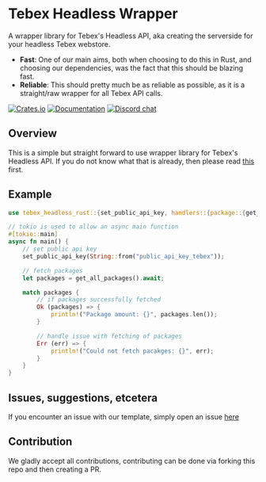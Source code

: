 # Tebex Headless Wrapper

A wrapper library for Tebex's Headless API, aka creating the serverside for your headless Tebex webstore.

- **Fast**: One of our main aims, both when choosing to do this in Rust, and choosing our dependencies, was the fact that this should be blazing fast.
- **Reliable**: This should pretty much be as reliable as possible, as it is a straight/raw wrapper for all Tebex API calls.

[![Crates.io][crates-badge]][crates-url]
[![Documentation][documentation-badge]][documentation-url]
[![Discord chat][discord-badge]][discord-url]

[crates-badge]: https://img.shields.io/crates/v/tebex_headless_rust.svg
[crates-url]: https://crates.io/crates/tebex_headless_rust
[documentation-url]: https://docs.rs/tebex_headless_rust/latest/tebex_headless_rust/
[documentation-badge]: https://img.shields.io/badge/Documentation-blue
[discord-badge]: https://img.shields.io/discord/931629164656734238.svg?logo=discord&style=flat-square
[discord-url]: http://discord.zerio-scripts.com

## Overview

This is a simple but straight forward to use wrapper library for Tebex's Headless API.
If you do not know what that is already, then please read [this](https://docs.tebex.io/developers/headless-api/overview) first.

## Example

```rs
use tebex_headless_rust::{set_public_api_key, handlers::{package::{get_all_packages}}};

// tokio is used to allow an async main function
#[tokio::main]
async fn main() {
    // set public api key
    set_public_api_key(String::from("public_api_key_tebex"));

    // fetch packages
    let packages = get_all_packages().await;

    match packages {
        // if packages successfully fetched
        Ok (packages) => {
            println!("Package amount: {}", packages.len());
        }

        // handle issue with fetching of packages
        Err (err) => {
            println!("Could not fetch pacakges: {}", err);
        }
    }
}
```

## Issues, suggestions, etcetera

If you encounter an issue with our template, simply open an issue [here](https://github.com/Z3rio/tebex_headless_rust/issues)

## Contribution

We gladly accept all contributions, contributing can be done via forking this
repo and then creating a PR.
